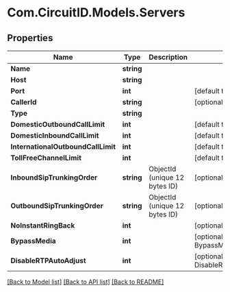 
# Com.CircuitID.Models.Servers

## Properties

Name | Type | Description | Notes
------------ | ------------- | ------------- | -------------
**Name** | **string** |  | 
**Host** | **string** |  | 
**Port** | **int** |  | [default to 5060]
**CallerId** | **string** |  | [optional] 
**Type** | **string** |  | 
**DomesticOutboundCallLimit** | **int** |  | [default to 10]
**DomesticInboundCallLimit** | **int** |  | [default to 10]
**InternationalOutboundCallLimit** | **int** |  | [default to 10]
**TollFreeChannelLimit** | **int** |  | [default to 10]
**InboundSipTrunkingOrder** | **string** | ObjectId (unique 12 bytes ID) | [optional] 
**OutboundSipTrunkingOrder** | **string** | ObjectId (unique 12 bytes ID) | [optional] 
**NoInstantRingBack** | **int** |  | [optional] 
**BypassMedia** | **int** |  | [optional] [default to BypassMediaEnum.NUMBER_0]
**DisableRTPAutoAdjust** | **int** |  | [optional] [default to DisableRTPAutoAdjustEnum.NUMBER_0]

[[Back to Model list]](../README.md#documentation-for-models)
[[Back to API list]](../README.md#documentation-for-api-endpoints)
[[Back to README]](../README.md)

